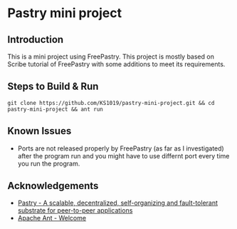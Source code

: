 # Pastry mini project

## Introduction
This is a mini project using FreePastry. This project is mostly based on Scribe tutorial of FreePastry with some additions to meet its requirements.

## Steps to Build & Run

```shell
git clone https://github.com/KS1019/pastry-mini-project.git && cd pastry-mini-project && ant run
```

## Known Issues
- Ports are not released properly by FreePastry (as far as I investigated) after the program run and you might have to use differnt port every time you run the program.

## Acknowledgements
- [Pastry - A scalable, decentralized, self-organizing and fault-tolerant substrate for peer-to-peer applications](https://www.freepastry.org/)
- [Apache Ant - Welcome](https://ant.apache.org/)
